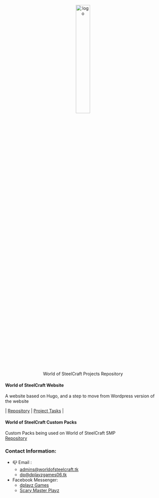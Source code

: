 <!--

**Here are some ideas to get you started:**

🙋‍♀️ A short introduction - what is your organization all about?
🌈 Contribution guidelines - how can the community get involved?
👩‍💻 Useful resources - where can the community find your docs? Is there anything else the community should know?
🍿 Fun facts - what does your team eat for breakfast?
🧙 Remember, you can do mighty things with the power of [Markdown](https://docs.github.com/github/writing-on-github/getting-started-with-writing-and-formatting-on-github/basic-writing-and-formatting-syntax)
-->
<p align="center" width="20px">
  <img src="https://files.worldofsteelcraft.tk/assets/web/logo.png" alt="logo" width="30%"/><br>
  <br>
  World of SteelCraft Projects Repository
</p>

#### World of SteelCraft Website
A website based on Hugo, and a step to move from Wordpress version of the website  

| [Repository](https://github.com/worldofsteelcraft/woscweb) | [Project Tasks](https://github.com/orgs/worldofsteelcraft/projects/1) |

#### World of SteelCraft Custom Packs
Custom Packs being used on World of SteelCraft SMP  
[Repository](https://github.com/worldofsteelcraft/wosccustompacks)

### Contact Information:
- 📪 Email : 
    - [admins@worldofsteelcraft.tk](mailto:admins@worldofsteelcraft.tk)
    - [dp@dplayzgames06.tk](mailto:dp@dplayzgames06.tk)
- Facebook Messenger:
    - [dplayz Games](https://m.me/dplayzgames06)
    - [Scary Master Playz](https://m.me/scarymasterFB)
